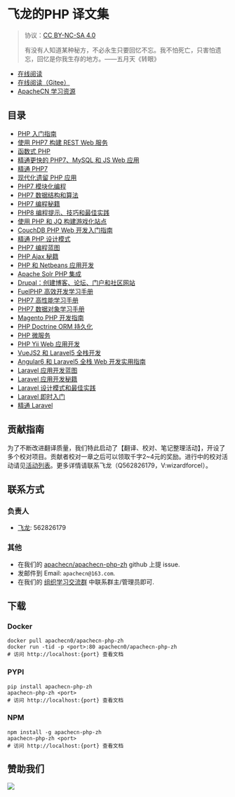 # 飞龙的PHP 译文集

> 协议：[CC BY-NC-SA 4.0](http://creativecommons.org/licenses/by-nc-sa/4.0/)
> 
> 有没有人知道某种秘方，不必永生只要回忆不忘。我不怕死亡，只害怕遗忘，回忆是你我生存的地方。——五月天《转眼》

* [在线阅读](https://php.apachecn.org)
* [在线阅读（Gitee）](https://apachecn.gitee.io/doc-template/)
* [ApacheCN 学习资源](http://docs.apachecn.org/)

## 目录

+   [PHP 入门指南](docs/begin-php/SUMMARY.md)
+   [使用 PHP7 构建 REST Web 服务](docs/build-rest-websvc-php/SUMMARY.md)
+   [函数式 PHP](docs/func-php/SUMMARY.md)
+   [精通更快的 PHP7、MySQL 和 JS Web 应用](docs/master-faster-web-php7/SUMMARY.md)
+   [精通 PHP7](docs/master-php7/SUMMARY.md)
+   [现代化遗留 PHP 应用](docs/modern-legacy-app-php/SUMMARY.md)
+   [PHP7 模块化编程](docs/mod-prog-php7/SUMMARY.md)
+   [PHP7 数据结构和算法](docs/php7-dsal/SUMMARY.md)
+   [PHP7 编程秘籍](docs/php7-prog-cb/SUMMARY.md)
+   [PHP8 编程提示、技巧和最佳实践](docs/php8-prog-tip-trick-best-prac/SUMMARY.md)
+   [使用 PHP 和 JQ 构建游戏化站点](docs/build-game-website-php-jq/SUMMARY.md)
+   [CouchDB PHP Web 开发入门指南](docs/couchdb-php-web-dev-begin-guide/SUMMARY.md)
+   [精通 PHP 设计模式](docs/master-php-design-ptn/SUMMARY.md)
+   [PHP7 编程蓝图](docs/php7-prog-blueprint/SUMMARY.md)
+   [PHP Ajax 秘籍](docs/php-ajax-cb/SUMMARY.md)
+   [PHP 和 Netbeans 应用开发](docs/php-app-dev-nb/SUMMARY.md)
+   [Apache Solr PHP 集成](docs/solr-php-integ/SUMMARY.md)
+   [Drupal：创建博客、论坛、门户和社区网站](docs/drupal/SUMMARY.md)
+   [FuelPHP 高效开发学习手册](docs/learn-fuelphp-effec-php-dev/SUMMARY.md)
+   [PHP7 高性能学习手册](docs/learn-php7-hiperf/SUMMARY.md)
+   [PHP7 数据对象学习手册](docs/learn-php-data-obj/SUMMARY.md)
+   [Magento PHP 开发指南](docs/magento-php-dev-guide/SUMMARY.md)
+   [PHP Doctrine ORM 持久化](docs/persist-php-doctrine-orm/SUMMARY.md)
+   [PHP 微服务](docs/php-microsvc/SUMMARY.md)
+   [PHP Yii Web 应用开发](docs/webapp-dev-yii-php/SUMMARY.md)
+   [VueJS2 和 Laravel5 全栈开发](docs/full-stk-vue2-laravel5/SUMMARY.md)
+   [Angular6 和 Laravel5 全栈 Web 开发实用指南](docs/handson-full-stk-web-dev-ng6-laravel5/SUMMARY.md)
+   [Laravel 应用开发蓝图](docs/laravel-app-dev-bp/SUMMARY.md)
+   [Laravel 应用开发秘籍](docs/laravel-app-dev-cb/SUMMARY.md)
+   [Laravel 设计模式和最佳实践](docs/laravel-design-ptn-best-prac/SUMMARY.md)
+   [Laravel 即时入门](docs/laravel-start/SUMMARY.md)
+   [精通 Laravel](docs/master-laravel/SUMMARY.md)

## 贡献指南

为了不断改进翻译质量，我们特此启动了【翻译、校对、笔记整理活动】，开设了多个校对项目。贡献者校对一章之后可以领取千字2\~4元的奖励。进行中的校对活动请见[活动列表](https://home.apachecn.org/#/docs/activity/docs-activity)。更多详情请联系飞龙（Q562826179，V:wizardforcel）。

## 联系方式

### 负责人

* [飞龙](https://github.com/wizardforcel): 562826179

### 其他

*   在我们的 [apachecn/apachecn-php-zh](https://github.com/apachecn/apachecn-php-zh) github 上提 issue.
*   发邮件到 Email: `apachecn@163.com`.
*   在我们的 [组织学习交流群](http://www.apachecn.org/organization/348.html) 中联系群主/管理员即可.

## 下载

### Docker

```
docker pull apachecn0/apachecn-php-zh
docker run -tid -p <port>:80 apachecn0/apachecn-php-zh
# 访问 http://localhost:{port} 查看文档
```

### PYPI

```
pip install apachecn-php-zh
apachecn-php-zh <port>
# 访问 http://localhost:{port} 查看文档
```

### NPM

```
npm install -g apachecn-php-zh
apachecn-php-zh <port>
# 访问 http://localhost:{port} 查看文档
```

## 赞助我们

![](http://data.apachecn.org/img/about/donate.jpg)
